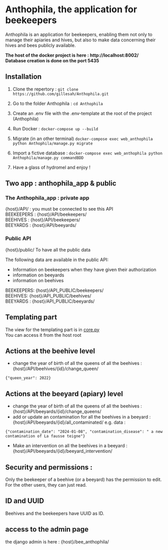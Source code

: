 # Anthophila, the application for beekeepers

Anthophila is an application for beekeepers, enabling them not only to manage their apiaries and hives, but also to make data concerning their hives and bees publicly available.

**The host of the docker project is here : http://localhost:8002/**  
**Database creation is done on the port 5435**

## Installation

1. Clone the repertory : `git clone https://github.com/gillesah/Anthophila.git`

2. Go to the folder Anthophila : `cd Anthophila`
3. Create an .env file with the .env-template at the root of the project (Anthophila)
4. Run Docker : `docker-compose up --build`
5. Migrate (in an other terminal) `docker-compose exec web_anthophila python Anthophila/manage.py migrate`
6. Import a fictive database : `docker-compose exec web_anthophila python Anthophila/manage.py commandBDD`
7. Have a glass of hydromel and enjoy !

## Two app : anthophila_app & public

### The Anthophila_app : private app

{host}/API/ : you must be connected to see this API  
BEEKEEPERS : {host}/API/beekeepers/  
BEEHIVES : {host}/API/beekeepers/  
BEEYARDS : {host}/API/beeyards/

### Public API

{host}/public/ To have all the public data

The following data are available in the public API:

- Information on beekeepers when they have given their authorization
- information on beeyards
- information on beehives

BEEKEEPERS: {host}/API_PUBLIC/beekeepers/  
BEEHIVES: {host}/API_PUBLIC/beehives/  
BEEYARDS : {host}/API_PUBLIC/beeyards/

## Templating part

The view for the templating part is in [core.py](./anthophila_app/views/core.py)  
You can access it from the host root

## Actions at the beehive level

- change the year of birth of all the queens of all the beehives : {host}/API/beehives/{id}/change_queen/

```
{"queen_year": 2022}
```

## Actions at the beeyard (apiary) level

- change the year of birth of all the queens of all the beehives : {host}/API/beeyards/{id}/change_queens/
- add or update an contamination for all the beehives in a beeyard : {host}/API/beeyards/{id}/all_contaminated/ e.g. data :

```
{"contamination_date": "2024-01-08", "contamination_disease": " a new contamination of La fausse teigne"}
```

- Make an intervention on all the beehives in a beeyard : {host}/API/beeyards/{id}/beeyard_intervention/

## Security and permissions :

Only the beekeeper of a beehive (or a beeyard) has the permission to edit. For the other users, they can just read.

## ID and UUID

Beehives and the beekeepers have UUID as ID.

## access to the admin page

the django admin is here : {host}/bee_anthophila/
